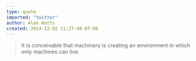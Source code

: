 ```yaml
---
type: quote
imported: "twitter"
author: Alan Watts
created: 2014-12-02 11:27:48-07:00
---
```

> It is conceivable that machinery is creating an environment in which only machines can live.
